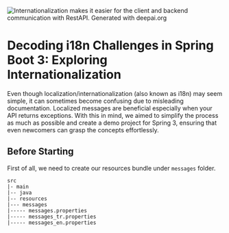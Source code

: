 ![Internationalization makes it easier for the client and backend communication with RestAPI. Generated with deepai.org](https://raw.githubusercontent.com/izzetkalic/kalic.dev.public/refs/heads/main/images/2023.Sep_i18n-configuration-spring_1.png)


# Decoding i18n Challenges in Spring Boot 3: Exploring Internationalization

Even though localization/internationalization (also known as i18n) may seem simple, it can sometimes become confusing due to misleading documentation. Localized messages are beneficial especially when your API returns exceptions. With this in mind, we aimed to simplify the process as much as possible and create a demo project for Spring 3, ensuring that even newcomers can grasp the concepts effortlessly.

## Before Starting

First of all, we need to create our resources bundle under `messages` folder.


```
src
|- main
|-- java
|-- resources
|--- messages
|----- messages.properties
|----- messages_tr.properties
|----- messages_en.properties
```